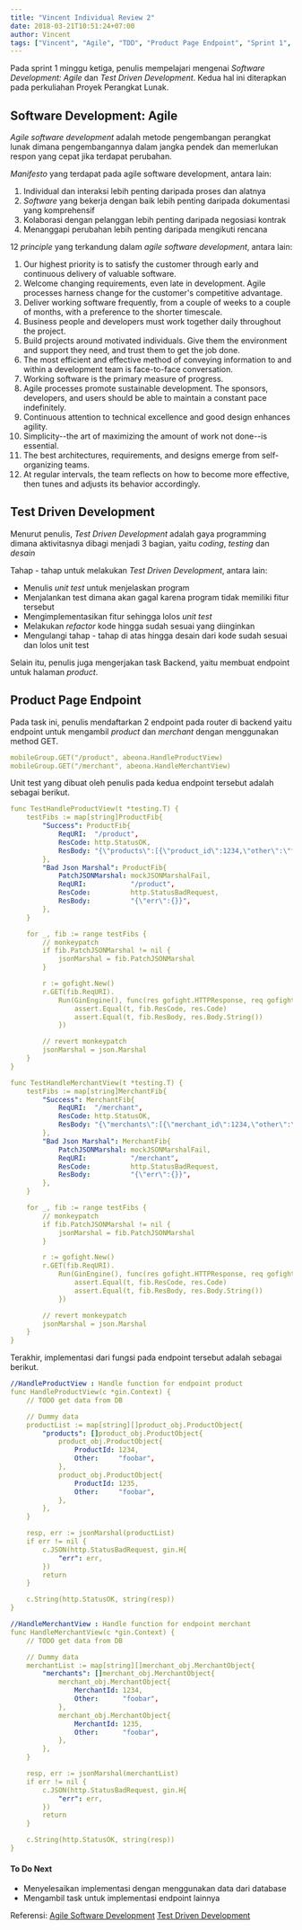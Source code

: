 ```yaml
---
title: "Vincent Individual Review 2"
date: 2018-03-21T10:51:24+07:00
author: Vincent
tags: ["Vincent", "Agile", "TDD", "Product Page Endpoint", "Sprint 1", "Week 7"]
---
```


Pada sprint 1 minggu ketiga, penulis mempelajari mengenai *Software Development: Agile* dan *Test Driven Development*. Kedua hal ini diterapkan pada perkuliahan Proyek Perangkat Lunak.

## Software Development: Agile
*Agile software development* adalah metode pengembangan perangkat lunak dimana pengembangannya dalam jangka pendek dan memerlukan respon yang cepat jika terdapat perubahan.

*Manifesto* yang terdapat pada agile software development, antara lain:
1. Individual dan interaksi lebih penting daripada proses dan alatnya
2. *Software* yang bekerja dengan baik lebih penting daripada dokumentasi yang komprehensif
3. Kolaborasi dengan pelanggan lebih penting daripada negosiasi kontrak
4. Menanggapi perubahan lebih penting daripada mengikuti rencana

12 *principle* yang terkandung dalam *agile software development*, antara lain:
1. Our highest priority is to satisfy the customer through early and continuous delivery of valuable software.
2. Welcome changing requirements, even late in development. Agile processes harness change for the customer's competitive advantage.
3. Deliver working software frequently, from a couple of weeks to a couple of months, with a preference to the shorter timescale.
4. Business people and developers must work together daily throughout the project.
5. Build projects around motivated individuals. Give them the environment and support they need, and trust them to get the job done.
6. The most efficient and effective method of conveying information to and within a development team is face-to-face conversation.
7. Working software is the primary measure of progress.
8. Agile processes promote sustainable development. The sponsors, developers, and users should be able to maintain a constant pace indefinitely.
9. Continuous attention to technical excellence and good design enhances agility.
10. Simplicity--the art of maximizing the amount of work not done--is essential.
11. The best architectures, requirements, and designs emerge from self-organizing teams.
12. At regular intervals, the team reflects on how to become more effective, then tunes and adjusts its behavior accordingly.

## Test Driven Development
Menurut penulis, *Test Driven Development* adalah gaya programming dimana aktivitasnya dibagi menjadi 3 bagian, yaitu *coding*, *testing* dan *desain*

Tahap - tahap untuk melakukan *Test Driven Development*, antara lain:
- Menulis *unit test* untuk menjelaskan program
- Menjalankan test dimana akan gagal karena program tidak memiliki fitur tersebut
- Mengimplementasikan fitur sehingga lolos *unit test*
- Melakukan *refactor* kode hingga sudah sesuai yang diinginkan
- Mengulangi tahap - tahap di atas hingga desain dari kode sudah sesuai dan lolos unit test

Selain itu, penulis juga mengerjakan task Backend, yaitu membuat endpoint untuk halaman *product*. 

## Product Page Endpoint 
Pada task ini, penulis mendaftarkan 2 endpoint pada router di backend yaitu endpoint untuk mengambil *product* dan *merchant* dengan menggunakan method GET. 
```yaml
mobileGroup.GET("/product", abeona.HandleProductView)
mobileGroup.GET("/merchant", abeona.HandleMerchantView)
```

Unit test yang dibuat oleh penulis pada kedua endpoint tersebut adalah sebagai berikut.
```yaml
func TestHandleProductView(t *testing.T) {
	testFibs := map[string]ProductFib{
		"Success": ProductFib{
			ReqURI:  "/product",
			ResCode: http.StatusOK,
			ResBody: "{\"products\":[{\"product_id\":1234,\"other\":\"foobar\"},{\"product_id\":1235,\"other\":\"foobar\"}]}",
		},
		"Bad Json Marshal": ProductFib{
			PatchJSONMarshal: mockJSONMarshalFail,
			ReqURI:           "/product",
			ResCode:          http.StatusBadRequest,
			ResBody:          "{\"err\":{}}",
		},
	}

	for _, fib := range testFibs {
		// monkeypatch
		if fib.PatchJSONMarshal != nil {
			jsonMarshal = fib.PatchJSONMarshal
		}

		r := gofight.New()
		r.GET(fib.ReqURI).
			Run(GinEngine(), func(res gofight.HTTPResponse, req gofight.HTTPRequest) {
				assert.Equal(t, fib.ResCode, res.Code)
				assert.Equal(t, fib.ResBody, res.Body.String())
			})

		// revert monkeypatch
		jsonMarshal = json.Marshal
	}
}

func TestHandleMerchantView(t *testing.T) {
	testFibs := map[string]MerchantFib{
		"Success": MerchantFib{
			ReqURI:  "/merchant",
			ResCode: http.StatusOK,
			ResBody: "{\"merchants\":[{\"merchant_id\":1234,\"other\":\"foobar\"},{\"merchant_id\":1235,\"other\":\"foobar\"}]}",
		},
		"Bad Json Marshal": MerchantFib{
			PatchJSONMarshal: mockJSONMarshalFail,
			ReqURI:           "/merchant",
			ResCode:          http.StatusBadRequest,
			ResBody:          "{\"err\":{}}",
		},
	}

	for _, fib := range testFibs {
		// monkeypatch
		if fib.PatchJSONMarshal != nil {
			jsonMarshal = fib.PatchJSONMarshal
		}

		r := gofight.New()
		r.GET(fib.ReqURI).
			Run(GinEngine(), func(res gofight.HTTPResponse, req gofight.HTTPRequest) {
				assert.Equal(t, fib.ResCode, res.Code)
				assert.Equal(t, fib.ResBody, res.Body.String())
			})

		// revert monkeypatch
		jsonMarshal = json.Marshal
	}
}
```

Terakhir, implementasi dari fungsi pada endpoint tersebut adalah sebagai berikut.
```yaml
//HandleProductView : Handle function for endpoint product
func HandleProductView(c *gin.Context) {
	// TODO get data from DB

	// Dummy data
	productList := map[string][]product_obj.ProductObject{
		"products": []product_obj.ProductObject{
			product_obj.ProductObject{
				ProductId: 1234,
				Other:     "foobar",
			},
			product_obj.ProductObject{
				ProductId: 1235,
				Other:     "foobar",
			},
		},
	}

	resp, err := jsonMarshal(productList)
	if err != nil {
		c.JSON(http.StatusBadRequest, gin.H{
			"err": err,
		})
		return
	}

	c.String(http.StatusOK, string(resp))
}

//HandleMerchantView : Handle function for endpoint merchant
func HandleMerchantView(c *gin.Context) {
	// TODO get data from DB

	// Dummy data
	merchantList := map[string][]merchant_obj.MerchantObject{
		"merchants": []merchant_obj.MerchantObject{
			merchant_obj.MerchantObject{
				MerchantId: 1234,
				Other:      "foobar",
			},
			merchant_obj.MerchantObject{
				MerchantId: 1235,
				Other:      "foobar",
			},
		},
	}

	resp, err := jsonMarshal(merchantList)
	if err != nil {
		c.JSON(http.StatusBadRequest, gin.H{
			"err": err,
		})
		return
	}

	c.String(http.StatusOK, string(resp))
}
```

#### To Do Next
- Menyelesaikan implementasi dengan menggunakan data dari database
- Mengambil task untuk implementasi endpoint lainnya

Referensi:
[Agile Software Development](https://www.agilealliance.org/agile101/)
[Test Driven Development](https://www.agilealliance.org/glossary/tdd/)